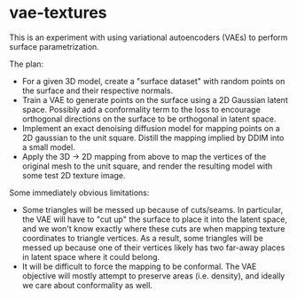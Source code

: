 # vae-textures

This is an experiment with using variational autoencoders (VAEs) to perform surface parametrization.

The plan:

 * For a given 3D model, create a "surface dataset" with random points on the surface and their respective normals.
 * Train a VAE to generate points on the surface using a 2D Gaussian latent space. Possibly add a conformality term to the loss to encourage orthogonal directions on the surface to be orthogonal in latent space.
 * Implement an exact denoising diffusion model for mapping points on a 2D gaussian to the unit square. Distill the mapping implied by DDIM into a small model.
 * Apply the 3D -> 2D mapping from above to map the vertices of the original mesh to the unit square, and render the resulting model with some test 2D texture image.

Some immediately obvious limitations:

 * Some triangles will be messed up because of cuts/seams. In particular, the VAE will have to "cut up" the surface to place it into the latent space, and we won't know exactly where these cuts are when mapping texture coordinates to triangle vertices. As a result, some triangles will be messed up because one of their vertices likely has two far-away places in latent space where it could belong.
 * It will be difficult to force the mapping to be conformal. The VAE objective will mostly attempt to preserve areas (i.e. density), and ideally we care about conformality as well.
